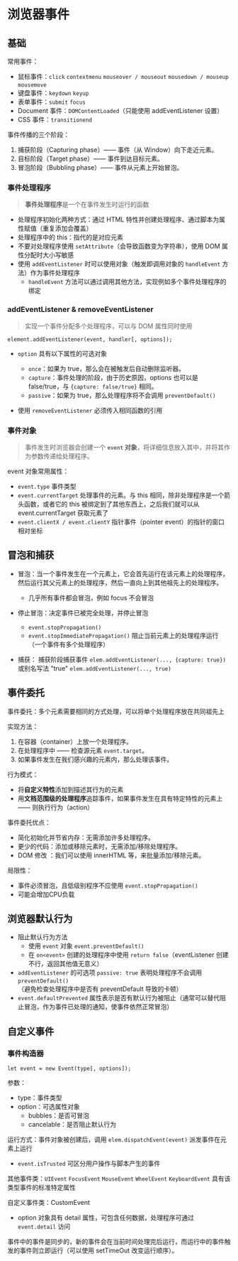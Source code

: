 # 浏览器事件

## 基础

常用事件：

- 鼠标事件：`click` `contextmenu` `mouseover / mouseout` `mousedown / mouseup` `mousemove`
- 键盘事件：`keydown` `keyup`
- 表单事件：`submit` `focus`
- Document 事件：`DOMContentLoaded`（只能使用 addEventListener 设置）
- CSS 事件：`transitionend`

事件传播的三个阶段：

1. 捕获阶段（Capturing phase）—— 事件（从 Window）向下走近元素。
2. 目标阶段（Target phase）—— 事件到达目标元素。
3. 冒泡阶段（Bubbling phase）—— 事件从元素上开始冒泡。

### 事件处理程序

> **事件处理程序**是一个在事件发生时运行的函数

- 处理程序初始化两种方式：通过 HTML 特性并创建处理程序、通过脚本为属性赋值（重复添加会覆盖）
- 处理程序中的 this：指代的是对应元素
- 不要对处理程序使用 `setAttribute`（会导致函数变为字符串），使用 DOM 属性分配时大小写敏感
- 使用 `addEventListener` 时可以使用对象（触发即调用对象的 `handleEvent` 方法）作为事件处理程序
  - `handleEvent` 方法可以通过调用其他方法，实现例如多个事件处理程序的绑定

### addEventListener & removeEventListener

> 实现一个事件分配多个处理程序，可以与 DOM 属性同时使用

`element.addEventListener(event, handler[, options]);`

- `option` 具有以下属性的可选对象
  - `once`：如果为 true，那么会在被触发后自动删除监听器。
  - `capture`：事件处理的阶段，由于历史原因，options 也可以是 false/true，与 `{capture: false/true}` 相同。
  - `passive`：如果为 true，那么处理程序将不会调用 `preventDefault()`

- 使用 `removeEventListener` 必须传入相同函数的引用

### 事件对象

> 事件发生时浏览器会创建一个 **`event` 对象**，将详细信息放入其中，并将其作为参数传递给处理程序。

event 对象常用属性：

- `event.type` 事件类型
- `event.currentTarget` 处理事件的元素。与 this 相同，除非处理程序是一个箭头函数，或者它的 this 被绑定到了其他东西上，之后我们就可以从 event.currentTarget 获取元素了
- `event.clientX / event.clientY` 指针事件（pointer event）的指针的窗口相对坐标

## 冒泡和捕获

- 冒泡：当一个事件发生在一个元素上，它会首先运行在该元素上的处理程序，然后运行其父元素上的处理程序，然后一直向上到其他祖先上的处理程序。
  - 几乎所有事件都会冒泡，例如 focus 不会冒泡
- 停止冒泡：决定事件已被完全处理，并停止冒泡
  - `event.stopPropagation()`
  - `event.stopImmediatePropagation()` 阻止当前元素上的处理程序运行（一个事件有多个处理程序）

- 捕获：
  捕获阶段捕获事件 `elem.addEventListener(..., {capture: true})` 或别名写法 "true" `elem.addEventListener(..., true)`

## 事件委托

事件委托：多个元素需要相同的方式处理，可以将单个处理程序放在共同祖先上

实现方法：

1. 在容器（container）上放一个处理程序。
2. 在处理程序中 —— 检查源元素 `event.target`。
3. 如果事件发生在我们感兴趣的元素内，那么处理该事件。

行为模式：

- 将**自定义特性**添加到描述其行为的元素
- 用**文档范围级的处理程序**追踪事件，如果事件发生在具有特定特性的元素上 —— 则执行行为（action）

事件委托优点：

- 简化初始化并节省内存：无需添加许多处理程序。
- 更少的代码：添加或移除元素时，无需添加/移除处理程序。
- DOM 修改 ：我们可以使用 innerHTML 等，来批量添加/移除元素。

局限性：

- 事件必须冒泡，且低级别程序不应使用 `event.stopPropagation()`
- 可能会增加CPU负载

## 浏览器默认行为

- 阻止默认行为方法
  - 使用 `event` 对象 `event.preventDefault()`
  - 在 `on<event>` 创建的处理程序中使用 `return false`（eventListener 创建不行，返回其他值无意义）
- `addEventListener` 的可选项 `passive: true` 表明处理程序不会调用 `preventDefault()`（避免检查处理程序中是否有 preventDefault 导致的卡顿）
- `event.defaultPrevented` 属性表示是否有默认行为被阻止（通常可以替代阻止冒泡，作为事件已处理的通知，使事件依然正常冒泡）

## 自定义事件

### 事件构造器

`let event = new Event(type[, options]);`

参数：

- type：事件类型
- option：可选属性对象
  - bubbles：是否可冒泡
  - cancelable：是否阻止默认行为

运行方式：事件对象被创建后，调用 `elem.dispatchEvent(event)` 派发事件在元素上运行

- `event.isTrusted` 可区分用户操作与脚本产生的事件

其他事件类：`UIEvent` `FocusEvent` `MouseEvent` `WheelEvent` `KeyboardEvent` 具有该类型事件的标准特定属性

自定义事件类：CustomEvent

- option 对象具有 detail 属性，可包含任何数据，处理程序可通过 `event.detail` 访问

事件中的事件是同步的，新的事件会在当前时间处理完后运行，而运行中的事件触发的事件则立即运行（可以使用 setTimeOut 改变运行顺序）。
